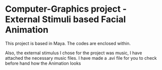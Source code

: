 # Computer-Graphics project -External Stimuli based Facial Animation
This project is based in Maya. The codes are enclosed within.

Also, the external stimulus I chose for the project was music, I have attached the necessary music files.
I have made a .avi file for you to check before hand how the Animation looks
